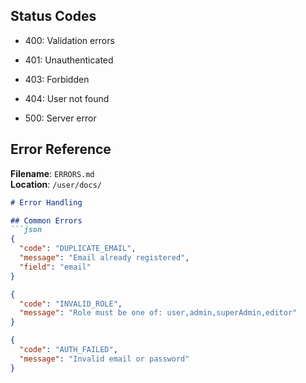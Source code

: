 ## Status Codes

- 400: Validation errors
    
- 401: Unauthenticated
    
- 403: Forbidden
    
- 404: User not found
    
- 500: Server error
##  Error Reference
**Filename**: `ERRORS.md`  
**Location**: `/user/docs/`

```markdown
# Error Handling

## Common Errors
```json
{
  "code": "DUPLICATE_EMAIL",
  "message": "Email already registered",
  "field": "email"
}

{
  "code": "INVALID_ROLE",
  "message": "Role must be one of: user,admin,superAdmin,editor"
}

{
  "code": "AUTH_FAILED",
  "message": "Invalid email or password"
}
